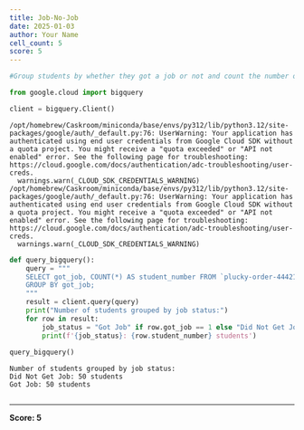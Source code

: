 ```yaml
---
title: Job-No-Job
date: 2025-01-03
author: Your Name
cell_count: 5
score: 5
---
```


```python
#Group students by whether they got a job or not and count the number of students in each group.
```


```python
from google.cloud import bigquery
```


```python
client = bigquery.Client()
```

    /opt/homebrew/Caskroom/miniconda/base/envs/py312/lib/python3.12/site-packages/google/auth/_default.py:76: UserWarning: Your application has authenticated using end user credentials from Google Cloud SDK without a quota project. You might receive a "quota exceeded" or "API not enabled" error. See the following page for troubleshooting: https://cloud.google.com/docs/authentication/adc-troubleshooting/user-creds. 
      warnings.warn(_CLOUD_SDK_CREDENTIALS_WARNING)
    /opt/homebrew/Caskroom/miniconda/base/envs/py312/lib/python3.12/site-packages/google/auth/_default.py:76: UserWarning: Your application has authenticated using end user credentials from Google Cloud SDK without a quota project. You might receive a "quota exceeded" or "API not enabled" error. See the following page for troubleshooting: https://cloud.google.com/docs/authentication/adc-troubleshooting/user-creds. 
      warnings.warn(_CLOUD_SDK_CREDENTIALS_WARNING)



```python
def query_bigquery():
    query = """
    SELECT got_job, COUNT(*) AS student_number FROM `plucky-order-444214-g8.student_data.student_data_madhuri` 
    GROUP BY got_job;
    """
    result = client.query(query)
    print("Number of students grouped by job status:")
    for row in result:
        job_status = "Got Job" if row.got_job == 1 else "Did Not Get Job"
        print(f'{job_status}: {row.student_number} students')
  
query_bigquery()
```

    Number of students grouped by job status:
    Did Not Get Job: 50 students
    Got Job: 50 students



```python

```


---
**Score: 5**
